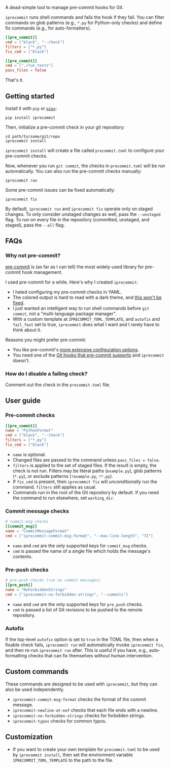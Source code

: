 A dead-simple tool to manage pre-commit hooks for Git.

`iprecommit` runs shell commands and fails the hook if they fail. You can filter commands on glob patterns (e.g., `*.py` for Python-only checks) and define fix commands (e.g., for auto-formatters).

```toml
[[pre_commit]]
cmd = ["black", "--check"]
filters = ["*.py"]
fix_cmd = ["black"]

[[pre_commit]]
cmd = ["./run_tests"]
pass_files = false
```

That's it.

## Getting started
Install it with `pip` or [`pipx`](https://github.com/pypa/pipx):

```shell
pip install iprecommit
```

Then, initialize a pre-commit check in your git repository:

```shell
cd path/to/some/git/repo
iprecommit install
```

`iprecommit install` will create a file called `precommit.toml` to configure your pre-commit checks.

Now, whenever you run `git commit`, the checks in `precommit.toml` will be run automatically. You can also run the pre-commit checks manually:

```shell
iprecommit run
```

Some pre-commit issues can be fixed automatically:

```shell
iprecommit fix
```

By default, `iprecommit run` and `iprecommit fix` operate only on staged changes. To only consider unstaged changes as well, pass the `--unstaged` flag. To run on every file in the repository (committed, unstaged, and staged), pass the `--all` flag.


## FAQs
### Why not pre-commit?
[pre-commit](https://pre-commit.com/) is (as far as I can tell) the most widely-used library for pre-commit hook management.

I used pre-commit for a while. Here's why I created `iprecommit`:

- I hated configuring my pre-commit checks in YAML.
- The colored output is hard to read with a dark theme, and [this won't be fixed](https://github.com/pre-commit/pre-commit/issues/2325).
- I just wanted an intelligent way to run shell commands before `git commit`, not a "multi-language package manager".
- With a custom template at `IPRECOMMIT_TOML_TEMPLATE`, and `autofix` and `fail_fast` set to true, `iprecommit` does what I want and I rarely have to think about it.

Reasons you might prefer pre-commit:

- You like pre-commit's [more extensive configuration options](https://pre-commit.com/#creating-new-hooks).
- You need one of the [Git hooks that pre-commit supports](https://pre-commit.com/#supported-git-hooks) and `iprecommit` doesn't.

### How do I disable a failing check?
Comment out the check in the `precommit.toml` file.


## User guide
### Pre-commit checks
```toml
[[pre_commit]]
name = "PythonFormat"
cmd = ["black", "--check"]
filters = ["*.py"]
fix_cmd = ["black"]
```

- `name` is optional.
- Changed files are passed to the command unless `pass_files = false`.
- `filters` is applied to the set of staged files. If the result is empty, the check is not run. Filters may be literal paths (`example.py`), glob patterns (`*.py`), or exclude patterns (`!example.py`, `!*.py`).
- If `fix_cmd` is present, then `iprecommit fix` will *unconditionally* run the command. `filters` still applies as usual.
- Commands run in the root of the Git repository by default. If you need the command to run elsewhere, set `working_dir`.

### Commit message checks
```toml
# commit-msg checks
[[commit_msg]]
name = "CommitMessageFormat"
cmd = ["iprecommit-commit-msg-format", "--max-line-length", "72"]
```

- `name` and `cmd` are the only supported keys for `commit_msg` checks.
- `cmd` is passed the name of a single file which holds the message's contents.

### Pre-push checks
```toml
# pre-push checks (run on commit messages)
[[pre_push]]
name = "NoForbiddenStrings"
cmd = ["iprecommit-no-forbidden-strings", "--commits"]
```

- `name` and `cmd` are the only supported keys for `pre_push` checks.
- `cmd` is passed a list of Git revisions to be pushed to the remote repository.

### Autofix
If the top-level `autofix` option is set to `true` in the TOML file, then when a fixable check fails, `iprecommit run` will automatically invoke `iprecommit fix`, and then re-run `iprecommit run` after. This is useful if you have, e.g., auto-formatting checks that can fix themselves without human intervention.

## Custom commands
These commands are designed to be used with `iprecommit`, but they can also be used independently.

- `iprecommit-commit-msg-format` checks the format of the commit message.
- `iprecommit-newline-at-eof` checks that each file ends with a newline.
- `iprecommit-no-forbidden-strings` checks for forbidden strings.
- `iprecommit-typos` checks for common typos.

## Customization
- If you want to create your own template for `precommit.toml` to be used by `iprecommit install`, then set the environment variable `IPRECOMMIT_TOML_TEMPLATE` to the path to the file.
